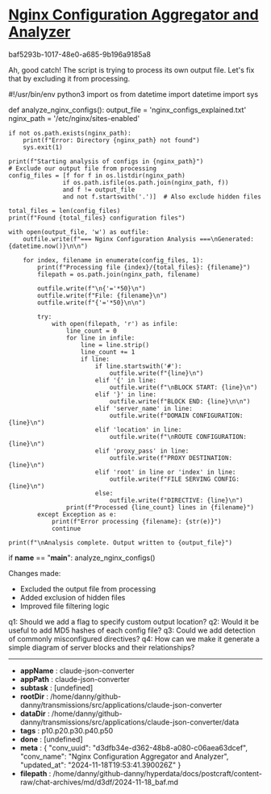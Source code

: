 # [Nginx Configuration Aggregator and Analyzer](https://claude.ai/chat/d3dfb34e-d362-48b8-a080-c06aea63dcef)

baf5293b-1017-48e0-a685-9b196a9185a8

 Ah, good catch! The script is trying to process its own output file. Let's fix that by excluding it from processing.

<antArtifact identifier="nginx-config-analyzer" type="application/vnd.ant.code" language="python" title="Nginx Config Analyzer with Output File Exclusion">
#!/usr/bin/env python3
import os
from datetime import datetime
import sys

def analyze_nginx_configs():
    output_file = 'nginx_configs_explained.txt'
    nginx_path = '/etc/nginx/sites-enabled'
    
    if not os.path.exists(nginx_path):
        print(f"Error: Directory {nginx_path} not found")
        sys.exit(1)
    
    print(f"Starting analysis of configs in {nginx_path}")
    # Exclude our output file from processing
    config_files = [f for f in os.listdir(nginx_path) 
                   if os.path.isfile(os.path.join(nginx_path, f)) 
                   and f != output_file
                   and not f.startswith('.')]  # Also exclude hidden files
    
    total_files = len(config_files)
    print(f"Found {total_files} configuration files")
    
    with open(output_file, 'w') as outfile:
        outfile.write(f"=== Nginx Configuration Analysis ===\nGenerated: {datetime.now()}\n\n")
        
        for index, filename in enumerate(config_files, 1):
            print(f"Processing file {index}/{total_files}: {filename}")
            filepath = os.path.join(nginx_path, filename)
            
            outfile.write(f"\n{'='*50}\n")
            outfile.write(f"File: {filename}\n")
            outfile.write(f"{'='*50}\n\n")
            
            try:
                with open(filepath, 'r') as infile:
                    line_count = 0
                    for line in infile:
                        line = line.strip()
                        line_count += 1
                        if line:
                            if line.startswith('#'):
                                outfile.write(f"{line}\n")
                            elif '{' in line:
                                outfile.write(f"\nBLOCK START: {line}\n")
                            elif '}' in line:
                                outfile.write(f"BLOCK END: {line}\n\n")
                            elif 'server_name' in line:
                                outfile.write(f"DOMAIN CONFIGURATION: {line}\n")
                            elif 'location' in line:
                                outfile.write(f"\nROUTE CONFIGURATION: {line}\n")
                            elif 'proxy_pass' in line:
                                outfile.write(f"PROXY DESTINATION: {line}\n")
                            elif 'root' in line or 'index' in line:
                                outfile.write(f"FILE SERVING CONFIG: {line}\n")
                            else:
                                outfile.write(f"DIRECTIVE: {line}\n")
                    print(f"Processed {line_count} lines in {filename}")
            except Exception as e:
                print(f"Error processing {filename}: {str(e)}")
                continue
    
    print(f"\nAnalysis complete. Output written to {output_file}")

if __name__ == "__main__":
    analyze_nginx_configs()
</antArtifact>

Changes made:
- Excluded the output file from processing
- Added exclusion of hidden files
- Improved file filtering logic

q1: Should we add a flag to specify custom output location?
q2: Would it be useful to add MD5 hashes of each config file?
q3: Could we add detection of commonly misconfigured directives?
q4: How can we make it generate a simple diagram of server blocks and their relationships?

---

* **appName** : claude-json-converter
* **appPath** : claude-json-converter
* **subtask** : [undefined]
* **rootDir** : /home/danny/github-danny/transmissions/src/applications/claude-json-converter
* **dataDir** : /home/danny/github-danny/transmissions/src/applications/claude-json-converter/data
* **tags** : p10.p20.p30.p40.p50
* **done** : [undefined]
* **meta** : {
  "conv_uuid": "d3dfb34e-d362-48b8-a080-c06aea63dcef",
  "conv_name": "Nginx Configuration Aggregator and Analyzer",
  "updated_at": "2024-11-18T19:53:41.390026Z"
}
* **filepath** : /home/danny/github-danny/hyperdata/docs/postcraft/content-raw/chat-archives/md/d3df/2024-11-18_baf.md